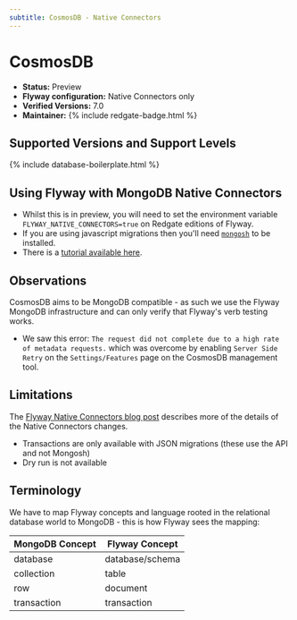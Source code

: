 ```yaml
---
subtitle: CosmosDB - Native Connectors
---
```

# CosmosDB
- **Status:** Preview
- **Flyway configuration:** Native Connectors only
- **Verified Versions:** 7.0
- **Maintainer:** {% include redgate-badge.html %}

## Supported Versions and Support Levels

{% include database-boilerplate.html %}

## Using Flyway with MongoDB Native Connectors
- Whilst this is in preview, you will need to set the environment variable `FLYWAY_NATIVE_CONNECTORS=true` on Redgate editions of Flyway.
- If you are using javascript migrations then you'll need [`mongosh`](https://www.mongodb.com/docs/mongodb-shell/install/) to be installed.
- There is a [tutorial available here](/tutorials/tutorial---using-native-connectors-to-connect-to-mongodb).

## Observations
CosmosDB aims to be MongoDB compatible - as such we use the Flyway MongoDB infrastructure and can only verify that Flyway's verb testing works.
- We saw this error: `The request did not complete due to a high rate of metadata requests.` which was overcome by enabling `Server Side Retry` on the `Settings/Features` page on the CosmosDB management tool.

## Limitations
The [Flyway Native Connectors blog post](https://documentation.red-gate.com/display/FD/Flyway+Native+Connectors+-+MongoDB) describes more of the details of the Native Connectors changes.
- Transactions are only available with JSON migrations (these use the API and not Mongosh)
- Dry run is not available

## Terminology
We have to map Flyway concepts and language rooted in the relational database world to MongoDB - this is how Flyway sees the mapping:

| MongoDB Concept | Flyway Concept  |
| --------------- | --------------- |
| database        | database/schema |
| collection      | table           |
| row             | document        |
| transaction     | transaction     |